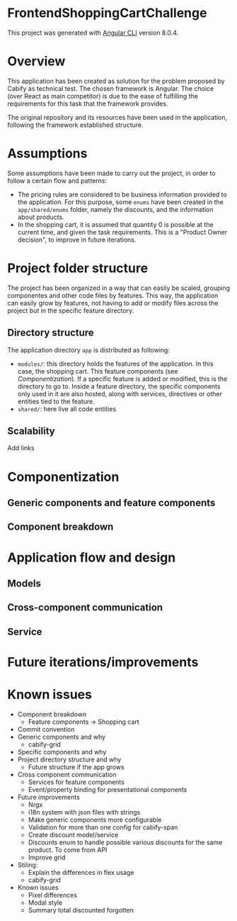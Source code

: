 # FrontendShoppingCartChallenge

This project was generated with [Angular CLI](https://github.com/angular/angular-cli) version 8.0.4.

# Overview
This application has been created as solution for the problem proposed by Cabify as technical test. The chosen framework is Angular. The choice (over React as main competitor) is due to the ease of fulfilling the requirements for this task that the framework provides.

The original repository and its resources have been used in the application, following the framework established structure.

# Assumptions
Some assumptions have been made to carry out the project, in order to follow a certain flow and patterns:
* The pricing rules are considered to be business information provided to the application. For this purpose, some ```enums``` have been created in the ```app/shared/enums``` folder, namely the discounts, and the information about products.
* In the shopping cart, it is assumed that quantity 0 is possible at the current time, and given the task requirements. This is a "Product Owner decision", to improve in future iterations.

# Project folder structure
The project has been organized in a way that can easily be scaled, grouping componentes and other code files by features. This way, the application can easily grow by features, not having to add or modify files across the project but in the specific feature directory.

## Directory structure
The application directory ```app``` is distributed as following:
* ```modules/```: this directory holds the features of the application. In this case, the shopping cart. This feature components (see  *Componentization*). If a specific feature is added or modified, this is the directory to go to.
Inside a feature directory, the specific components only used in it are also hosted, along with services, directives or other entities tied to the feature.
* ```shared/```: here live all code entities 

## Scalability
Add links
# Componentization
## Generic components and feature components
## Component breakdown

# Application flow and design
## Models  
## Cross-component communication
## Service

# Future iterations/improvements

# Known issues


* Component breakdown
    * Feature components -> Shopping cart
* Commit convention
* Generic components and why
    * cabify-grid
* Specific components and why
* Project directory structure and why
    * Future structure if the app grows
* Cross component communication
    * Services for feature components
    * Event/property binding for presentational components
* Future improvements
    * Nrgx
    * i18n system with json files with strings
    * Make generic components more configurable
    * Validation for more than one config for cabify-span
    * Create discount model/service
    * Discounts enum to handle possible various discounts 
    for the same product. To come from API
    * Improve grid
* Stiling:
    * Explain the differences in flex usage
    * cabify-grid
* Known issues
    * Pixel differences
    * Modal style
    * Summary total discounted forgotten
